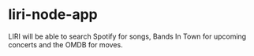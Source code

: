 # liri-node-app
LIRI will be able to search Spotify for songs, Bands In Town for upcoming concerts and the OMDB for moves.
